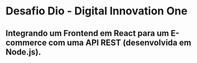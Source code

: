 # Desafio Dio - Digital Innovation One
## Integrando um Frontend em React para um E-commerce com uma API REST (desenvolvida em Node.js).
